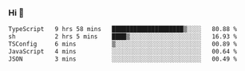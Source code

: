 ### Hi 👋

<!--START_SECTION:waka-->

```txt
TypeScript   9 hrs 58 mins   ████████████████████▒░░░░   80.88 %
sh           2 hrs 5 mins    ████▒░░░░░░░░░░░░░░░░░░░░   16.93 %
TSConfig     6 mins          ▒░░░░░░░░░░░░░░░░░░░░░░░░   00.89 %
JavaScript   4 mins          ░░░░░░░░░░░░░░░░░░░░░░░░░   00.64 %
JSON         3 mins          ░░░░░░░░░░░░░░░░░░░░░░░░░   00.49 %
```

<!--END_SECTION:waka-->

